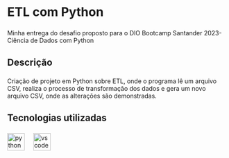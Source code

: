 <h1 align="left">ETL com Python</h1>

###

<p align="left">Minha entrega do desafio proposto para o DIO Bootcamp Santander 2023- Ciência de Dados com Python</p>

###

<h2 align="left">Descrição</h2>

###

<p align="left">Criação de projeto em Python sobre ETL, onde o programa lê um arquivo CSV, realiza o processo de transformação dos dados e gera um novo arquivo CSV, onde as alterações são demonstradas.</p>

###

<h2 align="left">Tecnologias utilizadas</h2>

###

<div align="left">
  <img src="https://cdn.jsdelivr.net/gh/devicons/devicon/icons/python/python-original.svg" height="40" alt="python logo"  />
  <img width="12" />
  <img src="https://cdn.jsdelivr.net/gh/devicons/devicon/icons/vscode/vscode-original.svg" height="40" alt="vscode logo"  />
</div>

###
